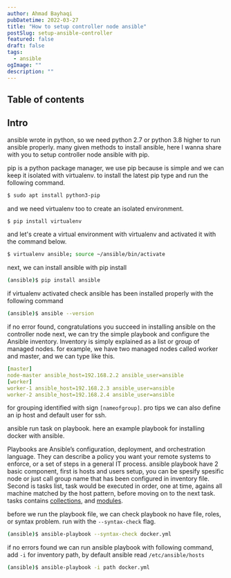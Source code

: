 ```yaml
---
author: Ahmad Bayhaqi
pubDatetime: 2022-03-27
title: "How to setup controller node ansible"
postSlug: setup-ansible-controller
featured: false
draft: false
tags:
  - ansible
ogImage: ""
description: ""
---
```


## Table of contents

## Intro

ansible wrote in python, so we need python 2.7 or python 3.8 higher to run ansible
properly. many given methods to install ansible, here I wanna share with you to
setup controller node ansible with pip.

pip is a python package manager, we use pip because is simple and we can keep it
isolated with virtualenv. to install the latest pip type and run the following
command.

```bash
$ sudo apt install python3-pip
```

and we need virtualenv too to create an isolated environment.

```bash
$ pip install virtualenv
```

and let's create a virtual environment with virtualenv and activated it with the
command below.

```bash
$ virtualenv ansible; source ~/ansible/bin/activate
```

next, we can install ansible with pip install

```bash
(ansible)$ pip install ansible
```

if virtualenv activated check ansible has been installed properly with the
following command

```bash
(ansible)$ ansible --version
```

if no error found, congratulations you succeed in installing ansible on the
controller node next, we can try the simple playbook and configure the Ansible
inventory. Inventory is simply explained as a list or group of managed nodes.
for example, we have two managed nodes called worker and master, and we can type
like this.

```yaml
[master]
node-master ansible_host=192.168.2.2 ansible_user=ansible
[worker]
worker-1 ansible_host=192.168.2.3 ansible_user=ansible
worker-2 ansible_host=192.168.2.4 ansible_user=ansible
```

for grouping identified with sign `[nameofgroup]`. pro tips we can also define
an ip host and default user for ssh.

ansible run task on playbook. here an example playbook for installing docker with
ansible.

<script src="https://gist.github.com/Kyuubang/4fd98b59ab811562b9214b90575e29e5.js"></script>

Playbooks are Ansible’s configuration, deployment, and orchestration language.
They can describe a policy you want your remote systems to enforce, or a set of
steps in a general IT process. ansible playbook have 2 basic component, first is
hosts and users setup, you can be spesify spesific node or just call group name
that has been configured in inventory file. Second is tasks list, task would be
executed in order, one at time, agains all machine matched by the host pattern,
before moving on to the next task. tasks contains
[collections](https://docs.ansible.com/ansible/latest/collections/index.html),
and [modules](https://docs.ansible.com/ansible/2.8/modules/list_of_all_modules.html).

before we run the playbook file, we can check playbook no have file, roles, or
syntax problem. run with the `--syntax-check` flag.

```bash
(ansible)$ ansible-playbook --syntax-check docker.yml
```

if no errors found we can run ansible playbook with following command, add `-i`
for inventory path, by default ansible read `/etc/ansible/hosts`

```bash
(ansible)$ ansible-playbook -i path docker.yml
```

